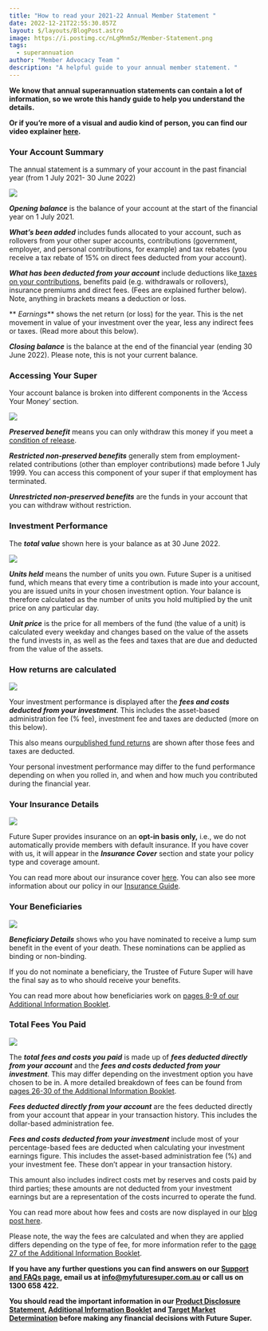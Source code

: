 ```yaml
---
title: "How to read your 2021-22 Annual Member Statement "
date: 2022-12-21T22:55:30.857Z
layout: $/layouts/BlogPost.astro
image: https://i.postimg.cc/nLgMnm5z/Member-Statement.png
tags:
  - superannuation
author: "Member Advocacy Team "
description: "A helpful guide to your annual member statement. "
---
```

**We know that annual superannuation statements can contain a lot of information, so we wrote this handy guide to help you understand the details.** 

**Or if you’re more of a visual and audio kind of person, you can find our video explainer [here](https://www.youtube.com/watch?v=ycl6Vkksmww&ab_channel=FutureSuper).**



### Your Account Summary

The annual statement is a summary of your account in the past financial year (from 1 July 2021- 30 June 2022) 

![](https://i.postimg.cc/bJPc0NSg/Account-Summary-2-m3jfjg-2022.jpg)

***Opening balance*** is the balance of your account at the start of the financial year on 1 July 2021.

***What’s been added*** includes funds allocated to your account, such as rollovers from your other super accounts, contributions (government, employer, and personal contributions, for example) and tax rebates (you receive a tax rebate of 15% on direct fees deducted from your account).

***What has been deducted from your account*** include deductions like[ taxes on your contributions](https://www.futuresuper.com.au/faqs/why-is-tax-taken-from-my-account/), benefits paid (e.g. withdrawals or rollovers), insurance premiums and direct fees. (Fees are explained further below). Note, anything in brackets means a deduction or loss.

 ** *Earnings***   shows the net return (or loss) for the year. This is the net movement in value of your investment over the year, less any indirect fees or taxes. (Read more about this below).                             

***Closing balance*** is the balance at the end of the financial year (ending 30 June 2022). Please note, this is not your current balance.

### A﻿ccessing Your Super

Your account balance is broken into different components in the ‘Access Your Money’ section. 

![](https://i.postimg.cc/k454Ncbf/Access-to-your-Money-2-eaviea-2022.jpg)

***Preserved benefit*** means you can only withdraw this money if you meet a [condition of release](https://www.futuresuper.com.au/faqs/what-is-a-condition-of-release/).

***Restricted non-preserved benefits*** generally stem from employment-related contributions (other than employer contributions) made before 1 July 1999. You can access this component of your super if that employment has terminated.

***Unrestricted non-preserved benefits*** are the funds in your account that you can withdraw without restriction.



### Investment Performance

The ***total value*** shown here is your balance as at 30 June 2022. 

![](https://i.postimg.cc/K8rvdV70/Investment-Information-Example-2022.jpg)

***Units held*** means the number of units you own. Future Super is a unitised fund, which means that every time a contribution is made into your account, you are issued units in your chosen investment option. Your balance is therefore calculated as the number of units you hold multiplied by the unit price on any particular day.

***Unit price*** is the price for all members of the fund (the value of a unit) is calculated every weekday and changes based on the value of the assets the fund invests in, as well as the fees and taxes that are due and deducted from the value of the assets.

### How returns are calculated

![](https://i.postimg.cc/XqfY4zSN/statement-pic-4-performance.png)

Your investment performance is displayed after the ***fees and costs deducted from your investment***. This includes the asset-based administration fee (% fee), investment fee and taxes are deducted (more on this below). 

This also means our[](https://www.myfuturesuper.com.au/choosing/performanceandreturns)[published fund returns](https://www.myfuturesuper.com.au/performance-and-returns/) are shown after those fees and taxes are deducted.

Your personal investment performance may differ to the fund performance depending on when you rolled in, and when and how much you contributed during the financial year.



### Y﻿our Insurance Details 

![](https://i.postimg.cc/pTNvrJBm/statement-pic-5-insurance.png)

Future Super provides insurance on an **opt-in basis only,** i.e., we do not automatically provide members with default insurance. If you have cover with us, it will appear in the ***Insurance Cover*** section and state your policy type and coverage amount.

You can read more about our insurance cover [here](https://www.myfuturesuper.com.au/faqs/does-future-super-offer-insurance/). You can also see more information about our policy in our [Insurance Guide](https://content.myfuturesuper.com.au/forms-docs/FS_InsuranceGuide_20122022.pdf). 

### Y﻿our Beneficiaries

![](https://i.postimg.cc/cC4bLvPK/Beneficiary-Details-uqci1k.png)

***Beneficiary Details*** shows who you have nominated to receive a lump sum benefit in the event of your death. These nominations can be applied as binding or non-binding. 

If you do not nominate a beneficiary, the Trustee of Future Super will have the final say as to who should receive your benefits. 

You can read more about how beneficiaries work on [pages 8-9 of our Additional Information Booklet](https://content.myfuturesuper.com.au/forms-docs/FS_AIB_20122022.pdf). 

### Total Fees You Paid

![](https://i.postimg.cc/SsQrWwd3/Screen-Shot-2022-12-21-at-6-06-40-pm.png)

The ***total fees and costs you paid*** is made up of ***fees deducted directly from your account*** and the ***fees and costs deducted from your investment***. This may differ depending on the investment option you have chosen to be in. A more detailed breakdown of fees can be found from [pages 26-30 of the Additional Information Booklet](https://content.myfuturesuper.com.au/forms-docs/FS_AIB_20122022.pdf). 

***Fees deducted directly from your account*** are the fees deducted directly from your account that appear in your transaction history. This includes the dollar-based administration fee. 

***Fees and costs deducted from your investment*** include most of your percentage-based fees are deducted when calculating your investment earnings figure. This includes the asset-based administration fee (%) and your investment fee. These don’t appear in your transaction history.

This amount also includes indirect costs met by reserves and costs paid by third parties; these amounts are not deducted from your investment earnings but are a representation of the costs incurred to operate the fund. 

You can read more about how fees and costs are now displayed in our [blog post here](https://www.futuresuper.com.au/blog/change-is-in-the-air-fees-costs-in-super-from-30-september-2022-1/). 

Please note, the way the fees are calculated and when they are applied differs depending on the type of fee, for more information refer to the [page 27 of the Additional Information Booklet](https://content.myfuturesuper.com.au/forms-docs/FS_AIB_20122022.pdf).

**If you have any further questions you can find answers on our [Support and FAQs page](https://www.myfuturesuper.com.au/support-and-faqs/), email us at info@myfuturesuper.com.au or call us on 1300 658 422.**

**You should read the important information in our [Product Disclosure Statement](https://content.myfuturesuper.com.au/forms-docs/FS_PDS_20122022.pdf), [Additional Information Booklet](https://content.myfuturesuper.com.au/forms-docs/FS_AIB_20122022.pdf) and [Target Market Determination](https://content.myfuturesuper.com.au/forms-docs/FS_AccumTMD_20122022.pdf) before making any financial decisions with Future Super.**